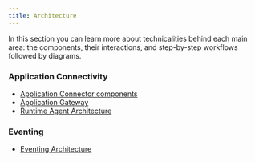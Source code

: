 ```yaml
---
title: Architecture
---
```


In this section you can learn more about technicalities behind each main area: the components, their interactions, and step-by-step workflows followed by diagrams.

### Application Connectivity

* [Application Connector components](ac-01-application-connector-components.md)
* [Application Gateway](ac-03-application-gateway.md)
* [Runtime Agent Architecture](ra-01-runtime-agent-workflow.md)

### Eventing

* [Eventing Architecture](evnt-01-architecture.md)

